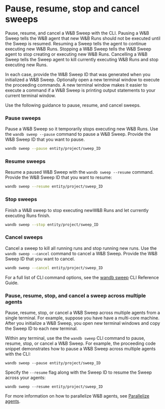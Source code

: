 # Pause, resume, stop and cancel sweeps

Pause, resume, and cancel a W&B Sweep with the CLI.  Pausing a W&B Sweep tells the W&B agent that new W&B Runs should not be executed until the Sweep is resumed. Resuming a Sweep tells the agent to continue executing new W&B Runs. Stopping a W&B Sweep tells the W&B Sweep agent to stop creating or executing new W&B Runs. Cancelling a W&B Sweep tells the Sweep agent to kill currently executing W&B Runs and stop executing new Runs.

In each case, provide the W&B Sweep ID that was generated when you initialized a W&B Sweep. Optionally open a new terminal window to execute the proceeding commands. A new terminal window makes it easier to execute a command if a W&B Sweep is printing output statements to your current terminal window.

Use the following guidance to pause, resume, and cancel sweeps.

### Pause sweeps

Pause a W&B Sweep so it temporarily stops executing new W&B Runs. Use the `wandb sweep --pause` command to pause a W&B Sweep. Provide the W&B Sweep ID that you want to pause.

```bash
wandb sweep --pause entity/project/sweep_ID
```

### Resume sweeps

Resume a paused W&B Sweep with the `wandb sweep --resume` command. Provide the W&B Sweep ID that you want to resume:

```bash
wandb sweep --resume entity/project/sweep_ID
```

### Stop sweeps

Finish a W&B sweep to stop executing newW&B Runs and let currently executing Runs finish.

```bash
wandb sweep --stop entity/project/sweep_ID
```

### Cancel sweeps

Cancel a sweep to kill all running runs and stop running new runs. Use the `wandb sweep --cancel` command to cancel a W&B Sweep. Provide the W&B Sweep ID that you want to cancel.

```bash
wandb sweep --cancel entity/project/sweep_ID
```

For a full list of CLI command options, see the [wandb sweep](https://docs.wandb.ai/ref/cli/wandb-sweep) CLI Reference Guide.

### Pause, resume, stop, and cancel a sweep across multiple agents

Pause, resume, stop, or cancel a W&B Sweep across multiple agents from a single terminal. For example, suppose you have have a multi-core machine. After you initialize a W&B Sweep, you open new terminal windows and copy the Sweep ID to each new terminal.

Within any terminal, use the the `wandb sweep` CLI command to pause, resume, stop, or cancel a W&B Sweep. For example, the proceeding code snippet demonstrates how to pause a W&B Sweep across multiple agents with the CLI:

```
wandb sweep --pause entity/project/sweep_ID
```

Specify the `--resume` flag along with the Sweep ID to resume the Sweep across your agents:

```
wandb sweep --resume entity/project/sweep_ID
```

For more information on how to parallelize W&B agents, see [Parallelize agents](https://docs.wandb.ai/guides/sweeps/parallelize-agents).
